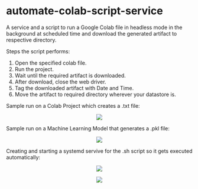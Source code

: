 # automate-colab-script-service


A service and a script to run a Google Colab file in headless mode in the background at scheduled time and download the generated artifact to respective directory.

Steps the script performs:

1. Open the specified colab file.
2. Run the project.
3. Wait until the required artifact is downloaded.
4. After download, close the web driver.
5. Tag the downloaded artifact with Date and Time. 
6. Move the artifact to required directory wherever your datastore is.

Sample run on a Colab Project which creates a .txt file:

<p align="center"><img src="https://imgur.com/ukvOU0B.gif"></p>

Sample run on a Machine Learning Model that generates a .pkl file:

<p align="center"><img src="https://imgur.com/NgT8RRH.gif"></p>

Creating and starting a systemd servive for the .sh script so it gets executed automatically:

<p align="center"><img src="https://imgur.com/L2PFh3C.png"></p>

<p align="center"><img src="https://imgur.com/6XXyi1G.png"></p>
